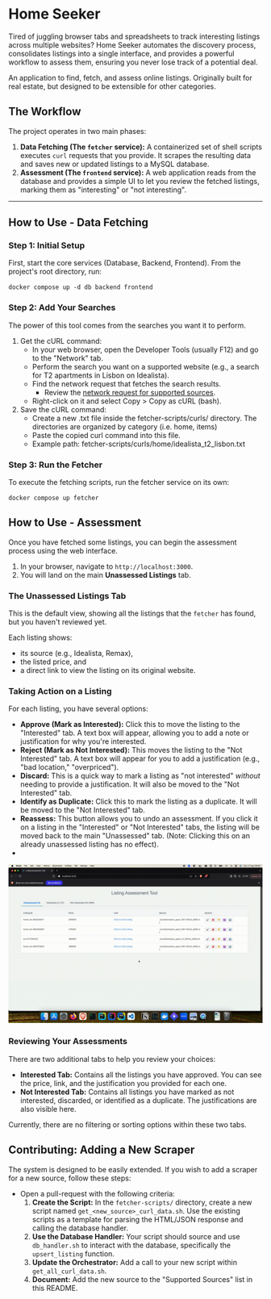 # Home Seeker

Tired of juggling browser tabs and spreadsheets to track interesting listings across multiple websites? Home Seeker automates the discovery process, consolidates listings into a single interface, and provides a powerful workflow to assess them, ensuring you never lose track of a potential deal.

An application to find, fetch, and assess online listings. Originally built for real estate, but designed to be extensible for other categories.

## The Workflow

The project operates in two main phases:

1.  **Data Fetching (The `fetcher` service):** A containerized set of shell scripts executes `curl` requests that you provide. It scrapes the resulting data and saves new or updated listings to a MySQL database.
2.  **Assessment (The `frontend` service):** A web application reads from the database and provides a simple UI to let you review the fetched listings, marking them as "interesting" or "not interesting".

---

## How to Use - **Data Fetching**

### Step 1: Initial Setup

First, start the core services (Database, Backend, Frontend). From the project's root directory, run:

``` shell
docker compose up -d db backend frontend
```

### Step 2: Add Your Searches

The power of this tool comes from the searches you want it to perform.

1. Get the cURL command:
   * In your web browser, open the Developer Tools (usually F12) and go to the "Network" tab.
   * Perform the search you want on a supported website (e.g., a search for T2 apartments in Lisbon on Idealista).
   * Find the network request that fetches the search results.
     * Review the [network request for supported sources](./supported-sources-network-request.md).
   * Right-click on it and select Copy > Copy as cURL (bash).
2. Save the cURL command:
   * Create a new .txt file inside the fetcher-scripts/curls/ directory. The directories are organized by category (i.e. home, items)
   * Paste the copied curl command into this file.
   * Example path: fetcher-scripts/curls/home/idealista_t2_lisbon.txt

   
### Step 3: Run the Fetcher

To execute the fetching scripts, run the fetcher service on its own:

``` shell
docker compose up fetcher
```

## How to Use - **Assessment**

Once you have fetched some listings, you can begin the assessment process using the web interface.

1.  In your browser, navigate to `http://localhost:3000`.
2.  You will land on the main **Unassessed Listings** tab.

### The Unassessed Listings Tab

This is the default view, showing all the listings that the `fetcher` has found, but you haven't reviewed yet.

Each listing shows:
* its source (e.g., Idealista, Remax),
* the listed price, and
* a direct link to view the listing on its original website.

### Taking Action on a Listing

For each listing, you have several options:

*   **Approve (Mark as Interested):** Click this to move the listing to the "Interested" tab. A text box will appear, allowing you to add a note or justification for why you're interested.
*   **Reject (Mark as Not Interested):** This moves the listing to the "Not Interested" tab. A text box will appear for you to add a justification (e.g., "bad location," "overpriced").
*   **Discard:** This is a quick way to mark a listing as "not interested" *without* needing to provide a justification. It will also be moved to the "Not Interested" tab.
*   **Identify as Duplicate:** Click this to mark the listing as a duplicate. It will be moved to the "Not Interested" tab.
*   **Reassess:** This button allows you to undo an assessment. If you click it on a listing in the "Interested" or "Not Interested" tabs, the listing will be moved back to the main "Unassessed" tab. (Note: Clicking this on an already unassessed listing has no effect).
* 
![Alt Text](./resources/frontend_720.gif)

### Reviewing Your Assessments

There are two additional tabs to help you review your choices:

*   **Interested Tab:** Contains all the listings you have approved. You can see the price, link, and the justification you provided for each one.
*   **Not Interested Tab:** Contains all listings you have marked as not interested, discarded, or identified as a duplicate. The justifications are also visible here.

Currently, there are no filtering or sorting options within these two tabs.

## Contributing: Adding a New Scraper

The system is designed to be easily extended. If you wish to add a scraper for a new source, follow these steps:

* Open a pull-request with the following criteria:
  1.  **Create the Script:** In the `fetcher-scripts/` directory, create a new script named `get_<new_source>_curl_data.sh`. Use the existing scripts as a template for parsing the HTML/JSON response and calling the database handler.
  2.  **Use the Database Handler:** Your script should source and use `db_handler.sh` to interact with the database, specifically the `upsert_listing` function.
  3.  **Update the Orchestrator:** Add a call to your new script within `get_all_curl_data.sh`.
  4.  **Document:** Add the new source to the "Supported Sources" list in this README.